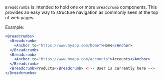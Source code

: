 ```Breadcrumbs``` is intended to hold one or more ```Breadcrumb``` components.  This provides an easy way to structure
navigation as commonly seen at the top of web pages.

Example:
```jsx harmony
<Breadcrumbs>
  <Breadcrumb>
    <Anchor to="https://www.myapp.com/home">Home</Anchor>
  </Breadcrumb>
  <Breadcrumb>
    <Anchor to="https://www.myapp.com/accounts">Accounts</Anchor>
  </Breadcrumb>
  <Breadcrumb>Products</Breadcrumb> <!-- User is currently here -->
</Breadcrumbs>
```
